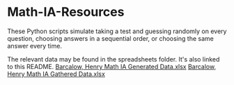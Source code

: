 # Math-IA-Resources
These Python scripts simulate taking a test and guessing randomly on every question, choosing answers in a sequential order, or choosing the same answer every time.

The relevant data may be found in the spreadsheets folder. It's also linked to this README.
[Barcalow, Henry Math IA Generated Data.xlsx](https://github.com/user-attachments/files/19150918/Barcalow.Henry.Math.IA.Generated.Data.xlsx)
[Barcalow, Henry Math IA Gathered Data.xlsx](https://github.com/user-attachments/files/19150917/Barcalow.Henry.Math.IA.Gathered.Data.xlsx)

